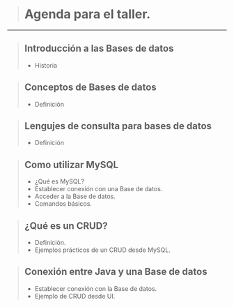 > # Agenda para el taller.
---
> ## Introducción a las Bases de datos
> - Historia

> ## Conceptos de Bases de datos
> - Definición

> ## Lengujes de consulta para bases de datos
> - Definición

> ## Como utilizar MySQL 
> - ¿Qué es MySQL?
> - Establecer conexión con una Base de datos.
> - Acceder a la Base de datos.
> - Comandos básicos.

> ## ¿Qué es un CRUD?
> - Definición.
> - Ejemplos prácticos de un CRUD desde MySQL.

> ## Conexión entre Java y una Base de datos
> - Establecer conexión con la Base de datos.
> - Ejemplo de CRUD desde UI.
